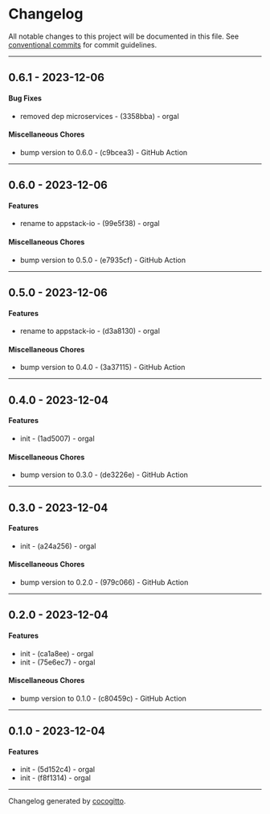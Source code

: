 # Changelog
All notable changes to this project will be documented in this file. See [conventional commits](https://www.conventionalcommits.org/) for commit guidelines.

- - -
## 0.6.1 - 2023-12-06
#### Bug Fixes
- removed dep microservices - (3358bba) - orgal
#### Miscellaneous Chores
- bump version to 0.6.0 - (c9bcea3) - GitHub Action
- - -

## 0.6.0 - 2023-12-06
#### Features
- rename to appstack-io - (99e5f38) - orgal
#### Miscellaneous Chores
- bump version to 0.5.0 - (e7935cf) - GitHub Action
- - -

## 0.5.0 - 2023-12-06
#### Features
- rename to appstack-io - (d3a8130) - orgal
#### Miscellaneous Chores
- bump version to 0.4.0 - (3a37115) - GitHub Action
- - -

## 0.4.0 - 2023-12-04
#### Features
- init - (1ad5007) - orgal
#### Miscellaneous Chores
- bump version to 0.3.0 - (de3226e) - GitHub Action
- - -

## 0.3.0 - 2023-12-04
#### Features
- init - (a24a256) - orgal
#### Miscellaneous Chores
- bump version to 0.2.0 - (979c066) - GitHub Action
- - -

## 0.2.0 - 2023-12-04
#### Features
- init - (ca1a8ee) - orgal
- init - (75e6ec7) - orgal
#### Miscellaneous Chores
- bump version to 0.1.0 - (c80459c) - GitHub Action
- - -

## 0.1.0 - 2023-12-04
#### Features
- init - (5d152c4) - orgal
- init - (f8f1314) - orgal
- - -

Changelog generated by [cocogitto](https://github.com/cocogitto/cocogitto).